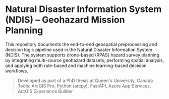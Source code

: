 # Natural Disaster Information System (NDIS) – Geohazard Mission Planning

This repository documents the end-to-end geospatial preprocessing and decision logic pipeline used in the Natural Disaster Information System (NDIS). The system supports drone-based (RPAS) hazard survey planning by integrating multi-source geohazard datasets, performing spatial analysis, and applying both rule-based and machine learning-based decision workflows.

>  Developed as part of a PhD thesis at Queen's University, Canada  
>  Tools: ArcGIS Pro, Python (arcpy), FastAPI, Azure App Services, ArcGIS Experience Builder
